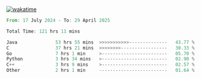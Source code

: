 [![wakatime](https://wakatime.com/badge/user/5970ac98-85fb-4bfd-a7d8-142e7d5bd274.svg)](https://wakatime.com/@5970ac98-85fb-4bfd-a7d8-142e7d5bd274)

<!--START_SECTION:waka-->

```rust
From: 17 July 2024 - To: 29 April 2025

Total Time: 121 hrs 11 mins

Java              53 hrs 55 mins  >>>>>>>>>>>--------------   43.77 %
C                 37 hrs 21 mins  >>>>>>>>-----------------   30.33 %
Go                7 hrs 1 min     >------------------------   05.70 %
Python            3 hrs 34 mins   >------------------------   02.90 %
C++               3 hrs 9 mins    >------------------------   02.57 %
Other             2 hrs 1 min     -------------------------   01.64 %
```

<!--END_SECTION:waka-->
